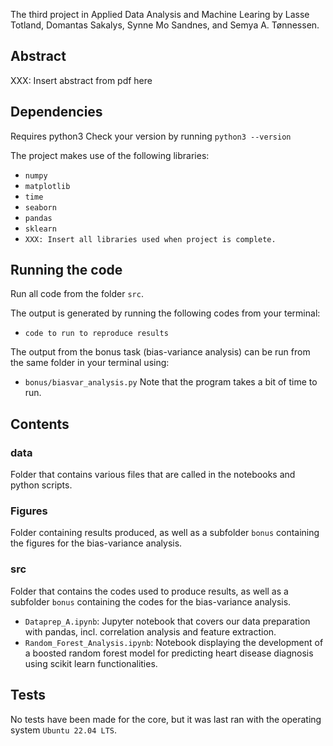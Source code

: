 The third project in Applied Data Analysis and Machine Learing by Lasse Totland, Domantas Sakalys, Synne Mo Sandnes, and Semya A. Tønnessen. 

## Abstract 
XXX: Insert abstract from pdf here 

## Dependencies 
Requires python3 
Check your version by running 
``` python3 --version ``` 

The project makes use of the following libraries: 
- `numpy`
- `matplotlib`
- `time`
- `seaborn`
- `pandas`
- `sklearn`
- `XXX: Insert all libraries used when project is complete.`

## Running the code 
Run all code from the folder `src`. 

The output is generated by running the following codes from your terminal: 
- `code to run to reproduce results`

The output from the bonus task (bias-variance analysis) can be run from the same folder in your terminal using: 
- `bonus/biasvar_analysis.py`
Note that the program takes a bit of time to run. 

## Contents 
### data
Folder that contains various files that are called in the notebooks and python scripts.

### Figures 
Folder containing results produced, as well as a subfolder `bonus` containing the figures for the bias-variance analysis. 

### src 
Folder that contains the codes used to produce results, as well as a subfolder `bonus` containing the codes for the bias-variance analysis. 

- `Dataprep_A.ipynb`: Jupyter notebook that covers our data preparation with pandas, incl. correlation analysis and feature extraction.
- `Random_Forest_Analysis.ipynb`: Notebook displaying the development of a boosted random forest model for predicting heart disease diagnosis using scikit learn functionalities.

## Tests 
No tests have been made for the core, but it was last ran with the operating system `Ubuntu 22.04 LTS`. 
